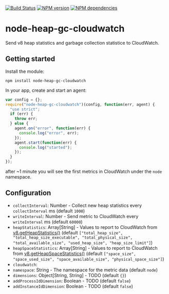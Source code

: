 [![Build Status](https://secure.travis-ci.org/michaelwittig/node-heap-gc-cloudwatch.png)](http://travis-ci.org/michaelwittig/node-heap-gc-cloudwatch)
[![NPM version](https://badge.fury.io/js/node-heap-gc-cloudwatch.png)](http://badge.fury.io/js/node-heap-gc-cloudwatch)
[![NPM dependencies](https://david-dm.org/michaelwittig/node-heap-gc-cloudwatch.png)](https://david-dm.org/michaelwittig/node-heap-gc-cloudwatch)

# node-heap-gc-cloudwatch

Send v8 heap statistics and garbage collection statistice to CloudWatch.

## Getting started

Install the module:

```
npm install node-heap-gc-cloudwatch
```

In your app, create and start an agent:

```javascript
var config = {};
require("node-heap-gc-cloudwatch")(config, function(err, agent) {
  "use strict";
  if (err) {
    throw err;
  } else {
    agent.on("error", function(err) {
      console.log("error", err);
    });
    agent.start(function(err) {
      console.log("started");
    });
  }
});
```

after ~1 minute you will see the first metrics in CloudWatch under the `node` namespace.

## Configuration

* `collectInterval`: Number - Collect new heap statistics every `collectInterval` ms (default `1000`)
* `writeInterval`: Number - Send metric to CloudWatch every `writeInterval` ms (default `60000`)
* `heapStatistics`: Array[String] - Values to report to CloudWatch from [v8.getHeapStatistics()](https://nodejs.org/api/v8.html#v8_getheapstatistics) (default `["total_heap_size", "total_heap_size_executable", "total_physical_size", "total_available_size", "used_heap_size", "heap_size_limit"]`)
* `heapSpaceStatistics`: Array[String] - Values to report to CloudWatch from [v8.getHeapSpaceStatistics()](https://nodejs.org/api/v8.html#v8_getheapspacestatistics) (default `["space_size", "space_used_size", "space_available_size", "physical_space_size"]`)
* `cloudwatch`: 
* `namespace`: String - The namespace for the metric data (default `node`)
* `dimensions`: Object[String, String] - TODO (default `{}`)
* `addProcessIdDimension`: Boolean - TODO (default `false`)
* `addInstanceIdDimension`: Boolean -  TODO (default `false`)
